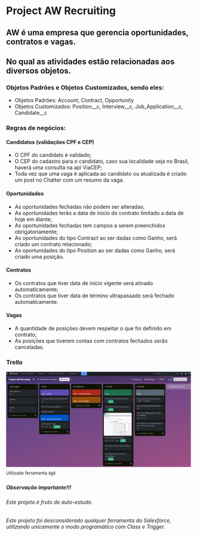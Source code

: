 # **Project AW Recruiting**

## AW é uma empresa que gerencia oportunidades, contratos e vagas. 
## No qual as atividades estão relacionadas aos diversos objetos.

### Objetos Padrões e Objetos Customizados, sendo eles:
- Objetos Padrões: Account, Contract, Opportunity
- Objetos Customizados: Position__c, Interview__c, Job_Application__c, Candidate__c

### Regras de negócios:
#### Candidatos (validações CPF e CEP)
- O CPF do candidato é validado;
- O CEP do cadastro para o candidato, caso sua localidade seja no Brasil, haverá uma consulta na api ViaCEP;
- Toda vez que uma vaga é aplicada ao candidato ou atualizada é criado um post no Chatter com um resumo da vaga.

#### Oportunidades
- As oportunidades fechadas não podem ser alteradas;
- As oportunidades terão a data de ínicio do contrato limitado a data de hoje em diante;
- As oportunidades fechadas tem campos a serem preenchidos obrigatoriamente;
- As oportunidades do tipo Contract ao ser dadas como Ganho, será criado um contrato relacionado;
- As oportunidades do tipo Position ao ser dadas como Ganho, será criado uma posição.

#### Contratos
- Os contratos que tiver data de início vigente será ativado automaticamente;
- Os contratos que tiver data de término ultrapassado será fechado automaticamente.

#### Vagas
- A quantidade de posições devem respeitar o que foi definido em contrato;
- As posições que tiverem contas com contratos fechados serão canceladas.


### Trello

![Quadro do trello](https://github.com/MimjrJ20/orgDeveloper-AW-Recruiting/blob/main/img/trello-1.jpg)
<sub> Utilizado ferramenta ágil </sub>
#####
#####
##### Observação importante!!!

###### Este projeto é fruto de auto-estudo.
###### Este projeto foi desconsiderado qualquer ferramenta do Salesforce, utilizando unicamente o modo programático com *Class* e *Trigger*.

